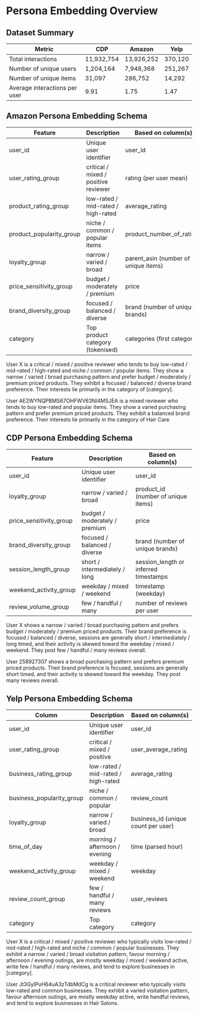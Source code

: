# Persona Embedding Overview

## Dataset Summary

| Metric | CDP | Amazon | Yelp |
|--------|-----|--------|------|
| Total interactions | 11,932,754 | 13,926,252 | 370,120 |
| Number of unique users | 1,204,164 | 7,948,368 | 251,267 |
| Number of unique items | 31,097 | 286,752 | 14,292 |
| Average interactions per user | 9.91 | 1.75 | 1.47 |

## Amazon Persona Embedding Schema

| Feature | Description | Based on column(s) |
|---------|-------------|---------------------|
| user_id | Unique user identifier | user_id |
| user_rating_group | critical / mixed / positive reviewer | rating (per user mean) |
| product_rating_group | low-rated / mid-rated / high-rated | average_rating |
| product_popularity_group | niche / common / popular items | product_number_of_ratings |
| loyalty_group | narrow / varied / broad | parent_asin (number of unique items) |
| price_sensitivity_group | budget / moderately / premium | price |
| brand_diversity_group | focused / balanced / diverse | brand (number of unique brands) |
| category | Top product category (tokenised) | categories (first category) |

User X is a critical / mixed / positive reviewer who tends to buy low-rated / mid-rated / high-rated and niche / common / popular items. They show a narrow / varied / broad purchasing pattern and prefer budget / moderately / premium priced products. They exhibit a focused / balanced / diverse brand preference. Their interests lie primarily in the category of [category].

User AE2WYNQPBMS67OHFWV63NI4MSJEA is a mixed reviewer who tends to buy low-rated and popular items. They show a varied purchasing pattern and prefer premium priced products. They exhibit a balanced brand preference. Their interests lie primarily in the category of Hair Care.

## CDP Persona Embedding Schema

| Feature | Description | Based on column(s) |
|---------|-------------|---------------------|
| user_id | Unique user identifier | user_id |
| loyalty_group | narrow / varied / broad | product_id (number of unique items) |
| price_sensitivity_group | budget / moderately / premium | price |
| brand_diversity_group | focused / balanced / diverse | brand (number of unique brands) |
| session_length_group | short / intermediately / long | session_length or inferred timestamps |
| weekend_activity_group | weekday / mixed / weekend | timestamp (weekday) |
| review_volume_group | few / handful / many | number of reviews per user |

User X shows a narrow / varied / broad purchasing pattern and prefers budget / moderately / premium priced products. Their brand preference is focused / balanced / diverse, sessions are generally short / intermediately / long timed, and their activity is skewed toward the weekday / mixed / weekend. They post few / handful / many reviews overall.

User 258927307 shows a broad purchasing pattern and prefers premium priced products. Their brand preference is focused, sessions are generally short timed, and their activity is skewed toward the weekday. They post many reviews overall.

## Yelp Persona Embedding Schema

| Column | Description | Based on column(s) |
|--------|-------------|---------------------|
| user_id | Unique user identifier | user_id |
| user_rating_group | critical / mixed / positive | user_average_rating |
| business_rating_group | low-rated / mid-rated / high-rated | average_rating |
| business_popularity_group | niche / common / popular | review_count |
| loyalty_group | narrow / varied / broad | business_id (unique count per user) |
| time_of_day | morning / afternoon / evening | time (parsed hour) |
| weekend_activity_group | weekday / mixed / weekend | weekday |
| review_count_group | few / handful / many reviews | user_reviews |
| category | Top category | category |

User X is a critical / mixed / positive reviewer who typically visits low-rated / mid-rated / high-rated and niche / common / popular businesses. They exhibit a narrow / varied / broad visitation pattern, favour morning / afternoon / evening outings, are mostly weekday / mixed / weekend active, write few / handful / many reviews, and tend to explore businesses in [category].

User Jt3GylPuH64uA3zTdbMdCg is a critical reviewer who typically visits low-rated and common businesses. They exhibit a varied visitation pattern, favour afternoon outings, are mostly weekday active, write handful reviews, and tend to explore businesses in Hair Salons.
